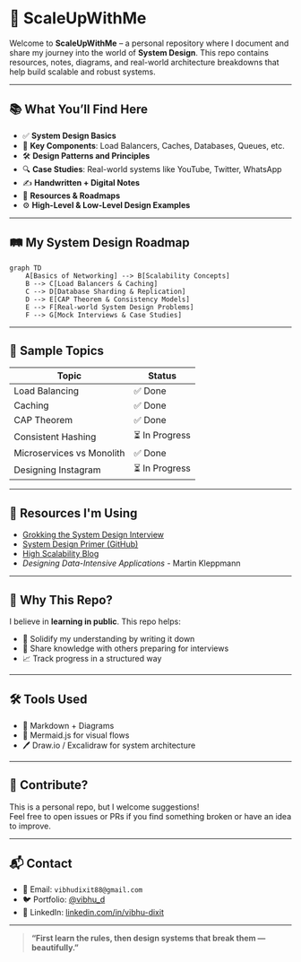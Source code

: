 # 🚀 ScaleUpWithMe

Welcome to **ScaleUpWithMe** – a personal repository where I document and share my journey into the world of **System Design**. This repo contains resources, notes, diagrams, and real-world architecture breakdowns that help build scalable and robust systems.

---

## 📚 What You’ll Find Here

- ✅ **System Design Basics**
- 🧱 **Key Components**: Load Balancers, Caches, Databases, Queues, etc.
- 🛠 **Design Patterns and Principles**
- 🔍 **Case Studies**: Real-world systems like YouTube, Twitter, WhatsApp
- ✍️ **Handwritten + Digital Notes**
- 📁 **Resources & Roadmaps**
- ⚙️ **High-Level & Low-Level Design Examples**

---

## 🛤️ My System Design Roadmap

```mermaid
graph TD
    A[Basics of Networking] --> B[Scalability Concepts]
    B --> C[Load Balancers & Caching]
    C --> D[Database Sharding & Replication]
    D --> E[CAP Theorem & Consistency Models]
    E --> F[Real-world System Design Problems]
    F --> G[Mock Interviews & Case Studies]
```
---
## 📌 Sample Topics

| Topic                      | Status         |
|---------------------------|----------------|
| Load Balancing            | ✅ Done         |
| Caching                   | ✅ Done         |
| CAP Theorem               | ✅ Done         |
| Consistent Hashing        | ⏳ In Progress  |
| Microservices vs Monolith | ✅ Done         |
| Designing Instagram       | ⏳ In Progress  |

---

## 📎 Resources I'm Using

- [Grokking the System Design Interview](https://www.educative.io/courses/grokking-the-system-design-interview)
- [System Design Primer (GitHub)](https://github.com/donnemartin/system-design-primer)
- [High Scalability Blog](http://highscalability.com/)
- *Designing Data-Intensive Applications* - Martin Kleppmann

---

## 🧠 Why This Repo?

I believe in **learning in public**. This repo helps:

- 🧠 Solidify my understanding by writing it down  
- 🤝 Share knowledge with others preparing for interviews  
- 📈 Track progress in a structured way  

---

## 🛠 Tools Used

- 📝 Markdown + Diagrams  
- 🧩 Mermaid.js for visual flows  
- 🖊️ Draw.io / Excalidraw for system architecture  

---

## 🤝 Contribute?

This is a personal repo, but I welcome suggestions!  
Feel free to open issues or PRs if you find something broken or have an idea to improve.

---

## 📬 Contact

- 📧 Email: `vibhudixit88@gmail.com`  
- 🐦 Portfolio: [@vibhu_d](https://vibhuportfolioo.netlify.app/)  
- 💼 LinkedIn: [linkedin.com/in/vibhu-dixit](https://www.linkedin.com/in/vibhu-dixit-b42a11251/)

---

> **“First learn the rules, then design systems that break them — beautifully.”**
